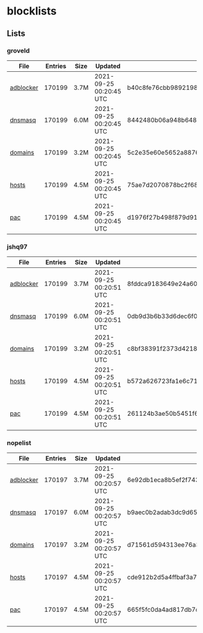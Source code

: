 # blocklists

## Lists

### groveld

|File|Entries|Size|Updated|Hash|
|-|-|-|-|-|
|[adblocker](https://raw.githubusercontent.com/groveld/blocklists/lists/groveld/adblocker.txt)|170199|3.7M|2021-09-25 00:20:45 UTC|b40c8fe76cbb9892198e7ddb3b07a73de685723028fa32310e4a5d15dfe8367a|
|[dnsmasq](https://raw.githubusercontent.com/groveld/blocklists/lists/groveld/dnsmasq.txt)|170199|6.0M|2021-09-25 00:20:45 UTC|8442480b06a948b6480f49fbc51caddcb59091125304ef63b2764f694af56ffa|
|[domains](https://raw.githubusercontent.com/groveld/blocklists/lists/groveld/domains.txt)|170199|3.2M|2021-09-25 00:20:45 UTC|5c2e35e60e5652a887674071ca3c869543216c431e443f0685028d5befb7469d|
|[hosts](https://raw.githubusercontent.com/groveld/blocklists/lists/groveld/hosts.txt)|170199|4.5M|2021-09-25 00:20:45 UTC|75ae7d2070878bc2f68cfa8865674b890a33d8766c131a20cc0869758b26bb50|
|[pac](https://raw.githubusercontent.com/groveld/blocklists/lists/groveld/pac.txt)|170199|4.5M|2021-09-25 00:20:45 UTC|d1976f27b498f879d91ef123b6661f22272bb7ee5418da8fc866fcb433f07f8d|

### jshq97

|File|Entries|Size|Updated|Hash|
|-|-|-|-|-|
|[adblocker](https://raw.githubusercontent.com/groveld/blocklists/lists/jshq97/adblocker.txt)|170199|3.7M|2021-09-25 00:20:51 UTC|8fddca9183649e24a605fbad4582eb0b32694d07fc147dc3d32760083896bae3|
|[dnsmasq](https://raw.githubusercontent.com/groveld/blocklists/lists/jshq97/dnsmasq.txt)|170199|6.0M|2021-09-25 00:20:51 UTC|0db9d3b6b33d6dec6f039dcc0df4471ec7f9675d15cac455af76da9654fc3e16|
|[domains](https://raw.githubusercontent.com/groveld/blocklists/lists/jshq97/domains.txt)|170199|3.2M|2021-09-25 00:20:51 UTC|c8bf38391f2373d42183cdd5c8e0072e257eaf7142cba11ef37f7b95196cc188|
|[hosts](https://raw.githubusercontent.com/groveld/blocklists/lists/jshq97/hosts.txt)|170199|4.5M|2021-09-25 00:20:51 UTC|b572a626723fa1e6c71239aef65d287ca71bdfe2f4f359b61555549885c5b360|
|[pac](https://raw.githubusercontent.com/groveld/blocklists/lists/jshq97/pac.txt)|170199|4.5M|2021-09-25 00:20:51 UTC|261124b3ae50b5451f6b9b8f373a0b12ba02f6fae5845a72c07b9e34fa2edb93|

### nopelist

|File|Entries|Size|Updated|Hash|
|-|-|-|-|-|
|[adblocker](https://raw.githubusercontent.com/groveld/blocklists/lists/nopelist/adblocker.txt)|170197|3.7M|2021-09-25 00:20:57 UTC|6e92db1eca8b5ef2f7439b1e96a5b2573fa0e1a7471f666640d7e07ffce791e8|
|[dnsmasq](https://raw.githubusercontent.com/groveld/blocklists/lists/nopelist/dnsmasq.txt)|170197|6.0M|2021-09-25 00:20:57 UTC|b9aec0b2adab3dc9d650cdabc665350dccaf81d7e795aa887244d5107f3b2cde|
|[domains](https://raw.githubusercontent.com/groveld/blocklists/lists/nopelist/domains.txt)|170197|3.2M|2021-09-25 00:20:57 UTC|d71561d594313ee76a368f215c6d4a56d2a53efbc7b0fe78fabc21651e778fd4|
|[hosts](https://raw.githubusercontent.com/groveld/blocklists/lists/nopelist/hosts.txt)|170197|4.5M|2021-09-25 00:20:57 UTC|cde912b2d5a4ffbaf3a79d297b2bb38c9fb183bc550fe648fe136580b402d88c|
|[pac](https://raw.githubusercontent.com/groveld/blocklists/lists/nopelist/pac.txt)|170197|4.5M|2021-09-25 00:20:57 UTC|665f5fc0da4ad817db7d70a4b0cc7cbd63112933336023453b78b1c394a7e216|
